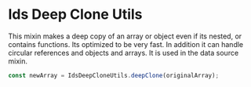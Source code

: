 # Ids Deep Clone Utils

This mixin makes a deep copy of an array or object even if its nested, or contains functions. Its optimized to be very fast. In addition it can handle circular references and objects and arrays. It is used in the data source mixin.

```js
const newArray = IdsDeepCloneUtils.deepClone(originalArray);
```
